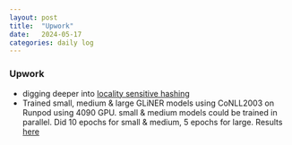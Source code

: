 ```yaml
---
layout: post
title:  "Upwork"
date:   2024-05-17
categories: daily log
---
```


### Upwork
- digging deeper into [locality sensitive hashing](https://medium.com/engineering-brainly/locality-sensitive-hashing-explained-304eb39291e4)
- Trained small, medium & large GLiNER models using CoNLL2003 on Runpod using 4090 GPU.  small & medium models could be trained in parallel. Did 10 epochs for small & medium, 5 epochs for large. Results [here](https://github.com/mkmohangb/nlp/tree/main/ner)
